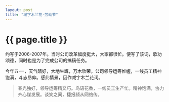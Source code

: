 ```yaml
---
layout: post
title: "减字木兰花·劳动节"
---
```


# {{ page.title }}

约写于2006-2007年。当时公司改革幅度挺大，大家都很忙。便写了该词，歌功颂德，同时也是为了完成公司的搞稿任务。


今年五·一，天气晴好，大地生辉，万木欣荣。公司领导运筹帷幄，一线员工精神饱满，斗志昂仰。感此情景，因作减字木兰花词。 

> 春光独好，领导运筹精又巧。鸟语花香，一线员工生产忙。精神饱满，协力齐心谋发展。谈笑之间，捷报频从网络传。










